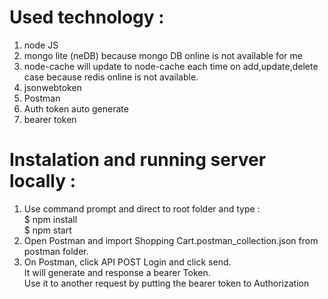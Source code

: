 # Used technology :

1. node JS
2. mongo lite (neDB) because mongo DB online is not available for me
3. node-cache will update to node-cache each time on add,update,delete case because redis online is not available.
4. jsonwebtoken
5. Postman
6. Auth token auto generate 
7. bearer token 

# Instalation and running server locally :
1. Use command prompt and direct to root folder and type :</br>
  $ npm install</br>
  $ npm start</br>
2. Open Postman and import Shopping Cart.postman_collection.json from postman folder.</br>
3. On Postman, click API POST Login and click send.</br>
   It will generate and response a bearer Token.</br> 
   Use it to another request by putting the bearer token to Authorization</br>